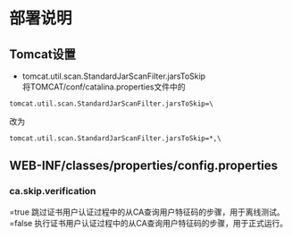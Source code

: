 # 部署说明
## Tomcat设置
- tomcat.util.scan.StandardJarScanFilter.jarsToSkip<br>
将TOMCAT/conf/catalina.properties文件中的
```
tomcat.util.scan.StandardJarScanFilter.jarsToSkip=\
```
改为
```
tomcat.util.scan.StandardJarScanFilter.jarsToSkip=*,\
```

## WEB-INF/classes/properties/config.properties
### ca.skip.verification
=true	跳过证书用户认证过程中的从CA查询用户特征码的步骤，用于离线测试。<br>
=false	执行证书用户认证过程中的从CA查询用户特征码的步骤，用于正式运行。<br>


